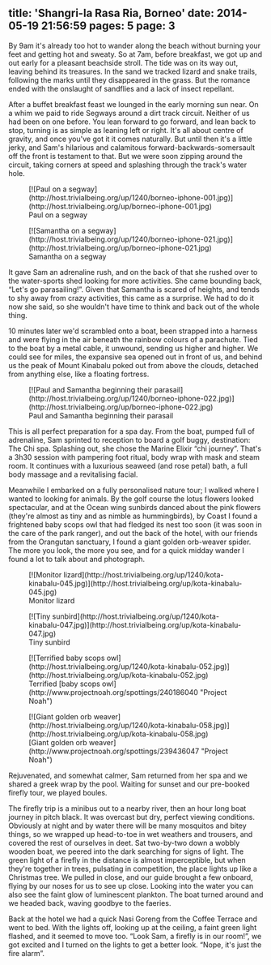 title: 'Shangri-la Rasa Ria, Borneo'
date: 2014-05-19 21:56:59
pages: 5
page: 3
---

By 9am it's already too hot to wander along the beach without burning your feet and getting hot and sweaty. So at 7am, before breakfast, we got up and out early for a pleasant beachside stroll. The tide was on its way out, leaving behind its treasures. In the sand we tracked lizard and snake trails, following the marks until they disappeared in the grass. But the romance ended with the onslaught of sandflies and a lack of insect repellant.

After a buffet breakfast feast we lounged in the early morning sun near. On a whim we paid to ride Segways around a dirt track circuit. Neither of us had been on one before. You lean forward to go forward, and lean back to stop, turning is as simple as leaning left or right. It's all about centre of gravity, and once you've got it it comes naturally. But until then it's a little jerky, and Sam's hilarious and calamitous forward-backwards-somersault off the front is testament to that. But we were soon zipping around the circuit, taking corners at speed and splashing through the track's water hole.

<figure class="generated-figure generated-figure--retina generated-figure--620 generated-figure--landscape">[![Paul on a segway](http://host.trivialbeing.org/up/1240/borneo-iphone-001.jpg)](http://host.trivialbeing.org/up/borneo-iphone-001.jpg)<figcaption class="generated-figure-caption">Paul on a segway</figcaption></figure>

<figure class="generated-figure generated-figure--retina generated-figure--620 generated-figure--portrait">[![Samantha on a segway](http://host.trivialbeing.org/up/1240/borneo-iphone-021.jpg)](http://host.trivialbeing.org/up/borneo-iphone-021.jpg)<figcaption class="generated-figure-caption">Samantha on a segway</figcaption></figure>

It gave Sam an adrenaline rush, and on the back of that she rushed over to the water-sports shed looking for more activities. She came bounding back, “Let's go parasailing!”. Given that Samantha is scared of heights, and tends to shy away from crazy activities, this came as a surprise. We had to do it now she said, so she wouldn't have time to think and back out of the whole thing.

10 minutes later we'd scrambled onto a boat, been strapped into a harness and were flying in the air beneath the rainbow colours of a parachute. Tied to the boat by a metal cable, it unwound, sending us higher and higher. We could see for miles, the expansive sea opened out in front of us, and behind us the peak of Mount Kinabalu poked out from above the clouds, detached from anything else, like a floating fortress.

<figure class="generated-figure generated-figure--retina generated-figure--620 generated-figure--landscape">[![Paul and Samantha beginning their parasail](http://host.trivialbeing.org/up/1240/borneo-iphone-022.jpg)](http://host.trivialbeing.org/up/borneo-iphone-022.jpg)<figcaption class="generated-figure-caption">Paul and Samantha beginning their parasail</figcaption></figure>

This is all perfect preparation for a spa day. From the boat, pumped full of adrenaline, Sam sprinted to reception to board a golf buggy, destination: The Chi spa. Splashing out, she chose the Marine Elixir “chi journey”. That's a 3h30 session with pampering foot ritual, body wrap with mask and steam room. It continues with a luxurious seaweed (and rose petal) bath, a full body massage and a revitalising facial.

Meanwhile I embarked on a fully personalised nature tour; I walked where I wanted to looking for animals. By the golf course the lotus flowers looked spectacular, and at the Ocean wing sunbirds danced about the pink flowers (they're almost as tiny and as nimble as hummingbirds), by Coast I found a frightened baby scops owl that had fledged its nest too soon (it was soon in the care of the park ranger), and out the back of the hotel, with our friends from the Orangutan sanctuary, I found a giant golden orb-weaver spider. The more you look, the more you see, and for a quick midday wander I found a lot to talk about and photograph.

<figure class="generated-figure generated-figure--retina generated-figure--620 generated-figure--landscape">[![Monitor lizard](http://host.trivialbeing.org/up/1240/kota-kinabalu-045.jpg)](http://host.trivialbeing.org/up/kota-kinabalu-045.jpg)<figcaption class="generated-figure-caption">Monitor lizard</figcaption></figure>

<figure class="generated-figure generated-figure--retina generated-figure--620 generated-figure--landscape">[![Tiny sunbird](http://host.trivialbeing.org/up/1240/kota-kinabalu-047.jpg)](http://host.trivialbeing.org/up/kota-kinabalu-047.jpg)<figcaption class="generated-figure-caption">Tiny sunbird</figcaption></figure>

<figure class="generated-figure generated-figure--retina generated-figure--620 generated-figure--landscape">[![Terrified baby scops owl](http://host.trivialbeing.org/up/1240/kota-kinabalu-052.jpg)](http://host.trivialbeing.org/up/kota-kinabalu-052.jpg)<figcaption class="generated-figure-caption">Terrified [baby scops owl](http://www.projectnoah.org/spottings/240186040 "Project Noah")</figcaption></figure>

<figure class="generated-figure generated-figure--retina generated-figure--620 generated-figure--landscape">[![Giant golden orb weaver](http://host.trivialbeing.org/up/1240/kota-kinabalu-058.jpg)](http://host.trivialbeing.org/up/kota-kinabalu-058.jpg)<figcaption class="generated-figure-caption">[Giant golden orb weaver](http://www.projectnoah.org/spottings/239436047 "Project Noah")</figcaption></figure>

Rejuvenated, and somewhat calmer, Sam returned from her spa and we shared a greek wrap by the pool. Waiting for sunset and our pre-booked firefly tour, we played boules.

The firefly trip is a minibus out to a nearby river, then an hour long boat journey in pitch black. It was overcast but dry, perfect viewing conditions. Obviously at night and by water there will be many mosquitos and bitey things, so we wrapped up head-to-toe in wet weathers and trousers, and covered the rest of ourselves in deet. Sat two-by-two down a wobbly wooden boat, we peered into the dark searching for signs of light. The green light of a firefly in the distance is almost imperceptible, but when they're together in trees, pulsating in competition, the place lights up like a Christmas tree. We pulled in close, and our guide brought a few onboard, flying by our noses for us to see up close. Looking into the water you can also see the faint glow of luminescent plankton. The boat turned around and we headed back, waving goodbye to the faeries.

Back at the hotel we had a quick Nasi Goreng from the Coffee Terrace and went to bed. With the lights off, looking up at the ceiling, a faint green light flashed, and it seemed to move too. “Look Sam, a firefly is in our room!”, we got excited and I turned on the lights to get a better look. “Nope, it's just the fire alarm”.
